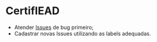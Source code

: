 # CertifIEAD

- Atender [Issues](https://github.com/Ailtonjr/CertifIEAD/issues) de bug primeiro;
- Cadastrar novas Issues utilizando as labels adequadas.
